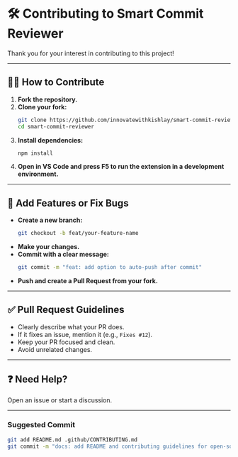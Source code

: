 # 🛠️ Contributing to Smart Commit Reviewer

Thank you for your interest in contributing to this project!

---

## 🧑‍💻 How to Contribute

1. **Fork the repository.**
2. **Clone your fork:**
    ```bash
    git clone https://github.com/innovatewithkishlay/smart-commit-reviewer.git
    cd smart-commit-reviewer
    ```
3. **Install dependencies:**
    ```bash
    npm install
    ```
4. **Open in VS Code and press F5 to run the extension in a development environment.**

---

## 🚀 Add Features or Fix Bugs

- **Create a new branch:**
  ```bash
  git checkout -b feat/your-feature-name
  ```
- **Make your changes.**
- **Commit with a clear message:**
  ```bash
  git commit -m "feat: add option to auto-push after commit"
  ```
- **Push and create a Pull Request from your fork.**

---

## ✅ Pull Request Guidelines

- Clearly describe what your PR does.
- If it fixes an issue, mention it (e.g., `Fixes #12`).
- Keep your PR focused and clean.
- Avoid unrelated changes.

---

## ❓ Need Help?

Open an issue or start a discussion.

---

### Suggested Commit

```bash
git add README.md .github/CONTRIBUTING.md
git commit -m "docs: add README and contributing guidelines for open-source"
```
